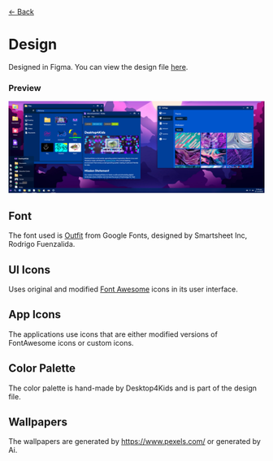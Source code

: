 [← Back](../README.md)

# Design

Designed in Figma. You can view the design file [here](https://www.figma.com/file/bEE5RyWgV0QILcXpZWEk2r/ProzillaOS?type=design&node-id=0%3A1&mode=design&t=7KR1tKCp9H5cK3hf-1).

### Preview

<img src="../../public/assets/screenshots/screenshot-files-info-taskbar-desktop.png" alt="Screenshot of Desktop4Kids"/>

## Font

The font used is [Outfit](https://fonts.google.com/specimen/Outfit) from Google Fonts, designed by Smartsheet Inc, Rodrigo Fuenzalida.

## UI Icons

Uses original and modified [Font Awesome](https://fontawesome.com/) icons in its user interface.

## App Icons

The applications use icons that are either modified versions of FontAwesome icons or custom icons.

## Color Palette

The color palette is hand-made by Desktop4Kids and is part of the design file.

## Wallpapers

The wallpapers are generated by https://www.pexels.com/ or generated by Ai.